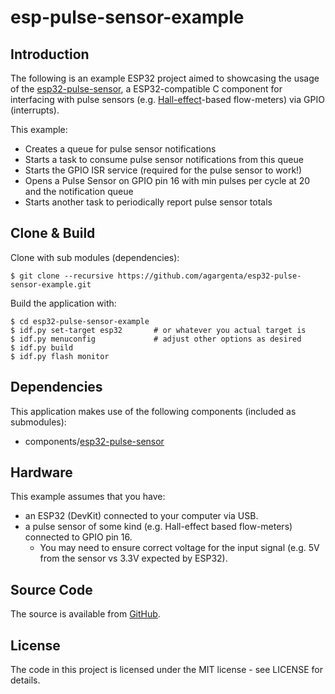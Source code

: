 # esp-pulse-sensor-example

## Introduction
The following is an example ESP32 project aimed to showcasing the usage of the
[esp32-pulse-sensor](https://github.com/agargenta/esp32-pulse-sensor),
a ESP32-compatible C component for interfacing with pulse sensors (e.g.
[Hall-effect](https://en.wikipedia.org/wiki/Hall_effect)-based flow-meters) via GPIO (interrupts).

This example:
* Creates a queue for pulse sensor notifications
* Starts a task to consume pulse sensor notifications from this queue
* Starts the GPIO ISR service (required for the pulse sensor to work!)
* Opens a Pulse Sensor on GPIO pin 16 with min pulses per cycle at 20 and the notification queue
* Starts another task to periodically report pulse sensor totals

## Clone & Build

Clone with sub modules (dependencies):

    $ git clone --recursive https://github.com/agargenta/esp32-pulse-sensor-example.git

Build the application with:

    $ cd esp32-pulse-sensor-example
    $ idf.py set-target esp32       # or whatever you actual target is
    $ idf.py menuconfig             # adjust other options as desired
    $ idf.py build
    $ idf.py flash monitor

## Dependencies

This application makes use of the following components (included as submodules):

 * components/[esp32-pulse-sensor](https://github.com/agargenta/esp32-pulse-sensor)


## Hardware

This example assumes that you have:
* an ESP32 (DevKit) connected to your computer via USB.
* a pulse sensor of some kind (e.g. Hall-effect based flow-meters) connected to GPIO pin 16.
  * You may need to ensure correct voltage for the input signal (e.g. 5V from the sensor vs 3.3V
    expected by ESP32).

## Source Code

The source is available from [GitHub](https://www.github.com/agargenta/esp32-pulse-sensor-example).

## License

The code in this project is licensed under the MIT license - see LICENSE for details.
